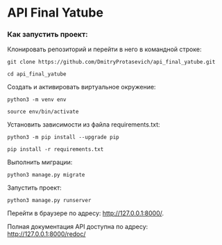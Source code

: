 # API Final Yatube

### Как запустить проект:

Клонировать репозиторий и перейти в него в командной строке:

```
git clone https://github.com/DmitryProtasevich/api_final_yatube.git
```

```
cd api_final_yatube
```

Cоздать и активировать виртуальное окружение:

```
python3 -m venv env
```

```
source env/bin/activate
```

Установить зависимости из файла requirements.txt:

```
python3 -m pip install --upgrade pip
```

```
pip install -r requirements.txt
```

Выполнить миграции:

```
python3 manage.py migrate
```

Запустить проект:

```
python3 manage.py runserver
```
Перейти в браузере по адресу: http://127.0.0.1:8000/.

Полная документация API доступна по адресу: http://127.0.0.1:8000/redoc/